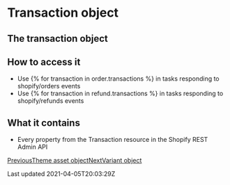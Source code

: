 # Transaction object

## The transaction object

## How to access it

- Use {% for transaction in order.transactions %} in tasks responding to shopify/orders events
- Use {% for transaction in refund.transactions %} in tasks responding to shopify/refunds events

## What it contains

- Every property from the Transaction resource in the Shopify REST Admin API

[PreviousTheme asset object](/platform/liquid/objects/shopify/theme-asset)[NextVariant object](/platform/liquid/objects/shopify/variant)

Last updated 2021-04-05T20:03:29Z